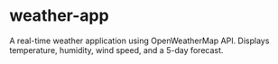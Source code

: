 # weather-app
A real-time weather application using OpenWeatherMap API. Displays temperature, humidity, wind speed, and a 5-day forecast.

